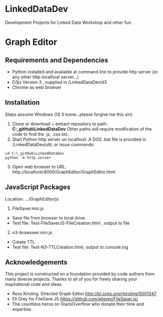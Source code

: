 
# LinkedDataDev
Development Projects for Linked Data Workshop and other fun.

# Graph Editor
## Requirements and Dependencies
* Python installed and available at command line to provide http server (or any other http localhost server...)
* D3js Version 3 , supplied in /LinkedDataDev/d3 
* Chrome as web browser

## Installation
Steps assume Windows OS (I know...please forgive me this sin).
1. Clone or download + extract repository to path:  **C:\_gitHub\LinkedDataDev**
Other paths will require modfication of the code to find the .js, .css etc.
2. Start Python http server on localhost. A DOS .bat file is provided in /LinkedDataDev/util, or issue commands:
```
cd C:\_gitHub\LinkedDataDev
python -m http.server
```

3. Open web browser to URL: http://localhost:8000/GraphEditor/GraphEditor.html


## JavaScript Packages
Location: .../GraphEditor/js

1. FileSaver.min.js  
* Save file from browser to local drive. 
* Test file: Test-FileSaverJS-FileCreation.html  , output to file

2. n3-browswer.min.js
* Create TTL 
* Test file: Test-N3-TTLCreation.html, output to console.log

## Acknowledgements

This project is constructed on a foundation provided by code authors from many diverse projects. Thanks to all of you for freely sharing your inspirational code and ideas.
* Ross Kirsling. Directed Graph Editor  http://bl.ocks.org/rkirsling/5001347
* Eli Grey for FileSave JS https://github.com/eligrey/FileSaver.js/
* The countless heros on StackOverflow who donate their time and expertise. 